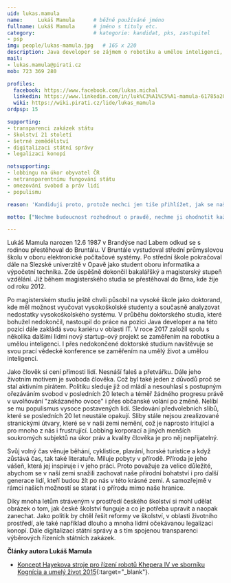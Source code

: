 ```yaml
---
uid: lukas.mamula
name:     Lukáš Mamula  	# běžně používáné jméno
fullname: Lukáš Mamula  	# jméno s tituly etc.
category:                 	# kategorie: kandidat, pks, zastupitel
- psp
img: people/lukas-mamula.jpg   # 165 x 220
description: Java developer se zájmem o robotiku a umělou inteligenci, milovník přírody   	# kratký popis, max 160 znaků
mail:
- lukas.mamula@pirati.cz
mob: 723 369 280

profiles:
  facebook: https://www.facebook.com/lukas.michal
  linkedin: https://www.linkedin.com/in/luk%C3%A1%C5%A1-mamula-61785a20/
  wiki: https://wiki.pirati.cz/lide/lukas_mamula
ordpsp: 15

supporting:
- transparenci zakázek státu
- školství 21 století
- šetrné zemědělství 
- digitalizaci státní správy
- legalizaci konopí

notsupporting:
- lobbingu na úkor obyvatel ČR
- netransparentnímu fungování státu
- omezování svobod a práv lidí
- populismu 

reason: 'Kandiduji proto, protože nechci jen tiše přihlížet, jak se naše republika vrací do rukou lidí, kteří nic měnit nechtějí a naopak nás vedou do historické propasti zapomnění.'

motto: ["Nechme budoucnost rozhodnout o pravdě, nechme ji ohodnotit každou pravdu podle vykonané práce a dosáhnutých úspěchů.", "Nikola Tesla"]

---
```

Lukáš Mamula narozen 12.6 1987 v Brandýse nad Labem odkud se s rodinou přestěhoval do Bruntálu. V Bruntále vystudoval střední průmyslovou školu v oboru elektronické počítačové systémy. Po střední škole pokračoval dále na Slezské univerzitě v Opavě jako student oboru informatika a výpočetní technika. Zde úspěšně dokončil bakalářšký a magisterský stupeň vzdělání. Již během magisterského studia se přestěhoval do Brna, kde žije od roku 2012.

Po magisterském studiu ještě chvíli působil na vysoké škole jako doktorand, kde měl možnost vyučovat vysokoškolské studenty a současně analyzovat nedostatky vysokoškolského systému. V průběhu doktorského studia, které bohužel nedokončil, nastoupil do práce na pozici Java developer a na této pozici dále zakládá svou kariéru v oblasti IT. V roce 2017 založil spolu s několika dalšími lidmi nový startup-ový projekt se zaměřením na robotiku a umělou inteligenci. I přes nedokončené doktorské studium navštěvuje se svou prací vědecké konference se zaměřením na umělý život a umělou inteligenci.

Jako člověk si cení přímosti lidí. Nesnáší faleš a přetvářku. Dále jeho životním motivem je svoboda člověka. Což byl také jeden z důvodů proč se stal aktivním pirátem. Politiku sleduje již od mládí a nesouhlasí s postupným ořezáváním svobod v posledních 20 letech a téměř žádného progresu právě v uvolňování "zakázaného ovoce" i přes občanské volání po změně. Nelíbí se mu populismus vysoce postavených lidí. Sledování předvolebních slibů, které se posledních 20 let neustále opakují. Sliby stále nejsou zrealizované stranickými útvary, které se v naši zemi nemění, což je naprosto iritující a pro mnoho z nás i frustrující. Lobbing korporací a jiných menších soukromých subjektů na úkor práv a kvality člověka je pro něj nepřijatelný.

Svůj volný čas věnuje běhání, cyklistice, plavání, horské turistice a když zůstává čas, tak také literatuře. Miluje pobyty v přírodě. Příroda je jeho vášeň, která jej inspiruje i v jeho práci. Proto považuje za velice důležité, abychom se v naší zemi snažili zachovat naše přírodní bohatství i pro další generace lidí, kteří budou žít po nás v této krásné zemi. A samozřejmě v rámci našich možností se starat i o přírodu mimo naše hranice.

Díky mnoha letům stráveným v prostředí českého školství si mohl udělat obrázek o tom, jak české školství funguje a co je potřeba upravit a naopak zanechat. Jako politik by chtěl řešit reformy ve školství, v oblasti životního prostředí, ale také například dlouho a mnoha lidmi očekávanou legalizaci konopí. Dále digitalizaci státní správy a s tím spojenou transparenci výběrových řízeních státních zakázek.

**Články autora Lukáš Mamula**
* [Koncept Hayekova stroje pro řízení robotů Khepera IV ve sborníku Kognícia a umelý život 2015](
http://docplayer.net/2815863-Kognicia-a-umely-zivot-2015.html){:target="_blank"}.


